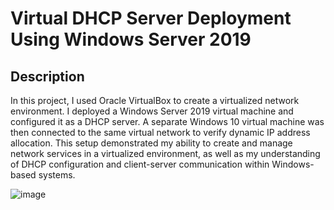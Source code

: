# <h1>Virtual DHCP Server Deployment Using Windows Server 2019</h1>

<h2>Description</h2>

<p>In this project, I used Oracle VirtualBox to create a virtualized network environment. I deployed a Windows Server 2019 virtual machine and configured it as a DHCP server. A separate Windows 10 virtual machine was then connected to the same virtual network to verify dynamic IP address allocation. This setup demonstrated my ability to create and manage network services in a virtualized environment, as well as my understanding of DHCP configuration and client-server communication within Windows-based systems.</p2>

![image](https://github.com/user-attachments/assets/3b6b3c8a-db5d-41b5-94b2-b131520d2945)



